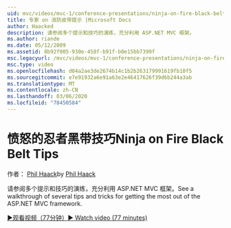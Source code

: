 ```yaml
---
uid: mvc/videos/mvc-1/conference-presentations/ninja-on-fire-black-belt-tips
title: 专家 on 消防皮带提示 |Microsoft Docs
author: Haacked
description: 请参阅多个提示和技巧的演练，充分利用 ASP.NET MVC 框架。
ms.author: riande
ms.date: 05/12/2009
ms.assetid: 8b92f005-930e-458f-b91f-b0e15bb7399f
msc.legacyurl: /mvc/videos/mvc-1/conference-presentations/ninja-on-fire-black-belt-tips
msc.type: video
ms.openlocfilehash: d04a2ae3de2674b14c1b2b263179991619fb10f5
ms.sourcegitcommit: e7e91932a6e91a63e2e46417626f39d6b244a3ab
ms.translationtype: MT
ms.contentlocale: zh-CN
ms.lasthandoff: 03/06/2020
ms.locfileid: "78450584"
---
```

# <a name="ninja-on-fire-black-belt-tips"></a><span data-ttu-id="be9c8-103">愤怒的忍者黑带技巧</span><span class="sxs-lookup"><span data-stu-id="be9c8-103">Ninja on Fire Black Belt Tips</span></span>

<span data-ttu-id="be9c8-104">作者： [Phil Haack](https://github.com/Haacked)</span><span class="sxs-lookup"><span data-stu-id="be9c8-104">by [Phil Haack](https://github.com/Haacked)</span></span>

<span data-ttu-id="be9c8-105">请参阅多个提示和技巧的演练，充分利用 ASP.NET MVC 框架。</span><span class="sxs-lookup"><span data-stu-id="be9c8-105">See a walkthrough of several tips and tricks for getting the most out of the ASP.NET MVC framework.</span></span>

[<span data-ttu-id="be9c8-106">&#9654;观看视频（77分钟）</span><span class="sxs-lookup"><span data-stu-id="be9c8-106">&#9654; Watch video (77 minutes)</span></span>](https://channel9.msdn.com/Blogs/ASP-NET-Site-Videos/ninja-on-fire-black-belt-tips)
